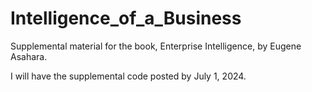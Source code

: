 # Intelligence_of_a_Business
Supplemental material for the book, Enterprise Intelligence, by Eugene Asahara.

I will have the supplemental code posted by July 1, 2024.
